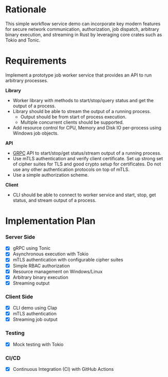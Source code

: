 # Rationale
This simple workflow service demo can incorporate key modern features for secure network communication, authorization, job dispatch, arbitrary binary execution, and streaming in Rust by leveraging core crates such as Tokio and Tonic.

# Requirements
Implement a prototype job worker service that provides an API to run arbitrary processes.

**Library**

- Worker library with methods to start/stop/query status and get the output of a process.
- Library should be able to stream the output of a running process.
    - Output should be from start of process execution.
    - Multiple concurrent clients should be supported.
- Add resource control for CPU, Memory and Disk IO per-process using Windows job objects.

**API**

- [GRPC](https://grpc.io/) API to start/stop/get status/stream output of a running process.
- Use mTLS authentication and verify client certificate. Set up strong set of cipher suites for TLS and good crypto setup for certificates. Do not use any other authentication protocols on top of mTLS.
- Use a simple authorization scheme.

**Client**

- CLI should be able to connect to worker service and start, stop, get status, and stream output of a process.

# Implementation Plan  

### **Server Side**  
- [x] gRPC using Tonic  
- [x] Asynchronous execution with Tokio  
- [x] mTLS authentication with configurable cipher suites  
- [x] Simple RBAC authorization  
- [x] Resource management on Windows/Linux  
- [x] Arbitrary binary execution  
- [x] Streaming output  

### **Client Side**  
- [x] CLI demo using Clap  
- [x] mTLS authentication  
- [x] Streaming job output  

### **Testing**  
- [x] Mock testing with Tokio  

### **CI/CD**  
- [x] Continuous Integration (CI) with GitHub Actions  

